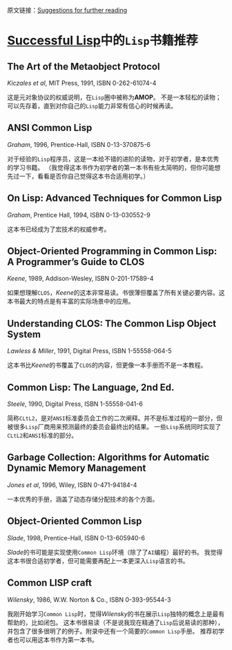 原文链接：[Suggestions for further reading](http://psg.com/~dlamkins/sl/chapter33.html)

[Successful Lisp](http://book.douban.com/subject/1456905/)中的`Lisp`书籍推荐
===============================

The Art of the Metaobject Protocol
-------------------------------------

*Kiczales et al*, MIT Press, 1991, ISBN 0-262-61074-4

这是元对象协议的权威说明，在`Lisp`圈中被称为**AMOP**。
不是一本轻松的读物；可以先存着，直到对你自己的`Lisp`能力非常有信心的时候再读。

ANSI Common Lisp
-------------------------------------

*Graham*, 1996, Prentice-Hall, ISBN 0-13-370875-6

对于经验的`Lisp`程序员，这是一本给不错的进阶的读物，对于初学者，是本优秀的学习书籍。
（我觉得这本书作为初学者的第一本书有些太简明的，但你可能想先过一下，看看是否你自己觉得这本书合适用初学。）

On Lisp: Advanced Techniques for Common Lisp
-------------------------------------

*Graham*, Prentice Hall, 1994, ISBN 0-13-030552-9

这本书已经成为了宏技术的权威参考。

Object-Oriented Programming in Common Lisp: A Programmer’s Guide to CLOS
-------------------------------------

*Keene*, 1989, Addison-Wesley, ISBN 0-201-17589-4

如果想理解`CLOS`，*Keene*的这本非常易读。书很薄但覆盖了所有关键必要内容。这本书最大的特点是有丰富的实际场景中的应用。

Understanding CLOS: The Common Lisp Object System
-------------------------------------

*Lawless & Miller*, 1991, Digital Press, ISBN 1-55558-064-5

这本书比*Keene*的书覆盖了`CLOS`的内容，但更像一本手册而不是一本教程。

Common Lisp: The Language, 2nd Ed.
-------------------------------------

*Steele*, 1990, Digital Press, ISBN 1-55558-041-6

简称`CLtL2`，是对`ANSI`标准委员会工作的二次阐释。并不是标准过程的一部分，但被很多`Lisp`厂商用来预测最终的委员会最终出的结果。
一些`Lisp`系统同时实现了`CLtL2`和`ANSI`标准的部分。

Garbage Collection: Algorithms for Automatic Dynamic Memory Management
-------------------------------------

*Jones et al*, 1996, Wiley, ISBN 0-471-94184-4

一本优秀的手册，涵盖了动态存储分配技术的各个方面。

Object-Oriented Common Lisp
-------------------------------------

*Slade*, 1998, Prentice-Hall, ISBN 0-13-605940-6

*Slade*的书可能是实现使用`Common Lisp`环境（除了了`AI`编程）最好的书。
我觉得这本书很合适初学者，但可能需要再配上一本更深入`Lisp`语言的书。

Common LISP craft
-------------------------------------

*Wilensky*, 1986, W.W. Norton & Co., ISBN 0-393-95544-3

我刚开始学习`Common Lisp`时，觉得*Wilensky*的书在展示`Lisp`独特的概念上是最有帮助的，比如闭包。
这本书很易读（不是说我现在精通了`Lisp`后说易读的那种），并包含了很多很明了的例子。附录中还有一个简要的`Common Lisp`手册。
推荐初学者也可以用这本书作为第一本书。

